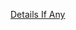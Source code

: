 [Details If Any](https://github.com/deathbybandaid/piholeparser/blob/master/RecentRunLogs/parsingscripts/MandiantAPT1Report.md)

